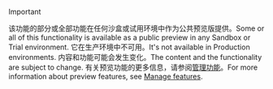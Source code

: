 > [!IMPORTANT]
> <span data-ttu-id="abb1f-101">该功能的部分或全部功能在任何沙盒或试用环境中作为公共预览版提供。</span><span class="sxs-lookup"><span data-stu-id="abb1f-101">Some or all of this functionality is available as a public preview in any Sandbox or Trial environment.</span></span> <span data-ttu-id="abb1f-102">它在生产环境中不可用。</span><span class="sxs-lookup"><span data-stu-id="abb1f-102">It's not available in Production environments.</span></span> <span data-ttu-id="abb1f-103">内容和功能可能会发生变化。</span><span class="sxs-lookup"><span data-stu-id="abb1f-103">The content and the functionality are subject to change.</span></span> <span data-ttu-id="abb1f-104">有关预览功能的更多信息，请参阅[管理功能](../hr-admin-manage-features.md)。</span><span class="sxs-lookup"><span data-stu-id="abb1f-104">For more information about preview features, see [Manage features](../hr-admin-manage-features.md).</span></span>